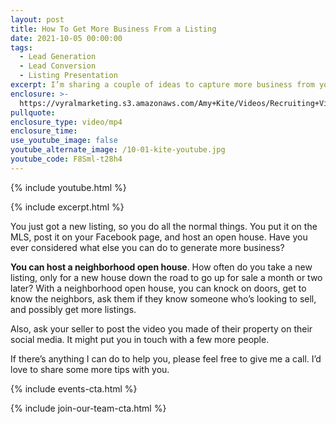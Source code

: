 ```yaml
---
layout: post
title: How To Get More Business From a Listing
date: 2021-10-05 00:00:00
tags:
  - Lead Generation
  - Lead Conversion
  - Listing Presentation
excerpt: I’m sharing a couple of ideas to capture more business from your listings.
enclosure: >-
  https://vyralmarketing.s3.amazonaws.com/Amy+Kite/Videos/Recruiting+Videos/2021/How+To+Get+More+Business+From+a+Listing.mp4
pullquote:
enclosure_type: video/mp4
enclosure_time:
use_youtube_image: false
youtube_alternate_image: /10-01-kite-youtube.jpg
youtube_code: F8Sml-t28h4
---
```

{% include youtube.html %}

{% include excerpt.html %}

You just got a new listing, so you do all the normal things. You put it on the MLS, post it on your Facebook page, and host an open house. Have you ever considered what else you can do to generate more business?

**You can host a neighborhood open house**. How often do you take a new listing, only for a new house down the road to go up for sale a month or two later? With a neighborhood open house, you can knock on doors, get to know the neighbors, ask them if they know someone who’s looking to sell, and possibly get more listings.

Also, ask your seller to post the video you made of their property on their social media. It might put you in touch with a few more people.

If there’s anything I can do to help you, please feel free to give me a call. I’d love to share some more tips with you.

{% include events-cta.html %}

{% include join-our-team-cta.html %}
